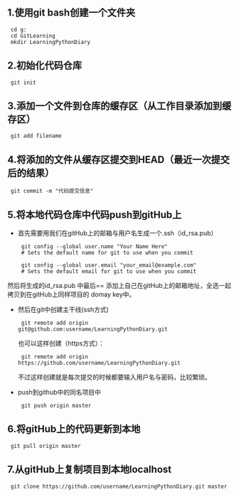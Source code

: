 ## 1.使用git bash创建一个文件夹
     cd g:
     cd GitLearning
     mkdir LearningPythonDiary
 
## 2.初始化代码仓库
     git init

## 3.添加一个文件到仓库的缓存区（从工作目录添加到缓存区）
     git add filename
  
## 4.将添加的文件从缓存区提交到HEAD（最近一次提交后的结果）
     git commit -m "代码提交信息"  
  
## 5.将本地代码仓库中代码push到gitHub上   
  * 首先需要用我们在gitHub上的邮箱与用户名生成一个.ssh（id_rsa.pub） 
  
         git config --global user.name "Your Name Here"  
         # Sets the default name for git to use when you commit   
	   
	     git config --global user.email "your_email@example.com"   
         # Sets the default email for git to use when you commit   
	   
   然后将生成的id_rsa.pub 中最后== 添加上自己在gitHub上的邮箱地址，全选一起拷贝到在gitHub上同样项目的 domay key中。  
	    
  * 然后在git中创建主干线(ssh方式)  
  
         git remote add origin git@github.com:username/LearningPythonDiary.git  
	 
    也可以这样创建（https方式）：    
	
	     git remote add origin https://github.com/username/LearningPythonDiary.git 
	 
	不过这样创建就是每次提交的时候都要输入用户名与密码，比较繁琐。   
	   
  * push到github中的同名项目中  
  
         git push origin master  

## 6.将gitHub上的代码更新到本地
     git pull origin master	   
       	   
## 7.从gitHub上复制项目到本地localhost
     git clone https://github.com/username/LearningPythonDiary.git master
        
       
